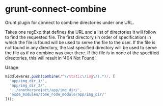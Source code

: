 grunt-connect-combine
=====================

Grunt plugin for connect to combine directories under one URL.

Takes one regExp that defines the URL and a list of directories it will follow to find the requested file.
The first directory (in order of specification) in which the file is found will be used to serve the file to the
user. If the file is not found in any directory, the last specified directory will be used to serve the file
as if no combine was ever there. If the file is in none of the specified directories, this will result in '404 Not Found'.

Usage:

```javascript
middlewares.push(combine(/^\/static\/img\/(.*)/, [
  'app/img_dir_1/',
  'app/img_dir_2/',
  '../anotherproject/app/img_dir/',
  'node_modules/some_node_module/app/img_dir/'
]));
```
